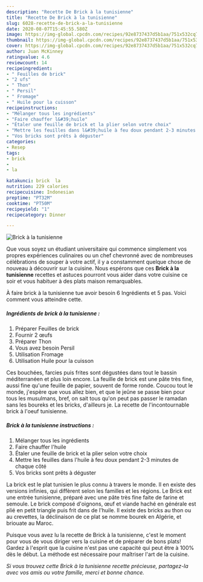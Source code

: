 ```yaml
---
description: "Recette De Brick à la tunisienne"
title: "Recette De Brick à la tunisienne"
slug: 6028-recette-de-brick-a-la-tunisienne
date: 2020-08-07T15:45:55.580Z
image: https://img-global.cpcdn.com/recipes/92e8737437d5b1aa/751x532cq70/brick-a-la-tunisienne-photo-principale-de-la-recette.jpg
thumbnail: https://img-global.cpcdn.com/recipes/92e8737437d5b1aa/751x532cq70/brick-a-la-tunisienne-photo-principale-de-la-recette.jpg
cover: https://img-global.cpcdn.com/recipes/92e8737437d5b1aa/751x532cq70/brick-a-la-tunisienne-photo-principale-de-la-recette.jpg
author: Juan McKinney
ratingvalue: 4.6
reviewcount: 14
recipeingredient:
- " Feuilles de brick"
- "2 ufs"
- " Thon"
- " Persil"
- " Fromage"
- " Huile pour la cuisson"
recipeinstructions:
- "Mélanger tous les ingrédients"
- "Faire chauffer l&#39;huile"
- "Étaler une feuille de brick et la plier selon votre choix"
- "Mettre les feuilles dans l&#39;huile à feu doux pendant 2-3 minutes de chaque côté"
- "Vos bricks sont prêts à déguster"
categories:
- Resep
tags:
- brick
- 
- la

katakunci: brick  la 
nutrition: 229 calories
recipecuisine: Indonesian
preptime: "PT32M"
cooktime: "PT50M"
recipeyield: "1"
recipecategory: Dinner

---
```



![Brick à la tunisienne](https://img-global.cpcdn.com/recipes/92e8737437d5b1aa/751x532cq70/brick-a-la-tunisienne-photo-principale-de-la-recette.jpg)

Que vous soyez un étudiant universitaire qui commence simplement vos propres expériences culinaires ou un chef chevronné avec de nombreuses célébrations de souper à votre actif, il y a constamment quelque chose de nouveau à découvrir sur la cuisine. Nous espérons que ces <strong> Brick à la tunisienne </strong> recettes et astuces pourront vous aider dans votre cuisine ce soir et vous habituer à des plats maison remarquables.

<!--inarticleads1-->

À faire brick à la tunisienne tue avoir besoin 6 Ingrédients et 5 pas. Voici comment vous atteindre cette.

##### Ingrédients de brick à la tunisienne :

1. Préparer  Feuilles de brick
1. Fournir 2 œufs
1. Préparer  Thon
1. Vous avez besoin  Persil
1. Utilisation  Fromage
1. Utilisation  Huile pour la cuisson


Ces bouchées, farcies puis frites sont dégustées dans tout le bassin méditerranéen et plus loin encore. La feuille de brick est une pâte très fine, aussi fine qu&#39;une feuille de papier, souvent de forme ronde. Coucou tout le monde, j&#39;espère que vous allez bien, et que le jeûne se passe bien pour tous les musulmans, bref, on sait tous qu&#39;on peut pas passer le ramadan sans les boureks et les bricks, d&#39;ailleurs je. La recette de l&#39;incontournable brick à l&#39;oeuf tunisienne. 

<!--inarticleads2-->

##### Brick à la tunisienne instructions :

1. Mélanger tous les ingrédients
1. Faire chauffer l&#39;huile
1. Étaler une feuille de brick et la plier selon votre choix
1. Mettre les feuilles dans l&#39;huile à feu doux pendant 2-3 minutes de chaque côté
1. Vos bricks sont prêts à déguster


La brick est le plat tunisien le plus connu à travers le monde. Il en existe des versions infinies, qui diffèrent selon les familles et les régions. Le Brick est une entrée tunisienne, préparé avec une pâte très fine faite de farine et semoule. Le brick composé d&#39;oignons, œuf et viande haché en générale est plié en petit triangle puis frit dans de l&#39;huile. Il existe des bricks au thon ou au crevettes, la déclinaison de ce plat se nomme bourek en Algérie, et briouate au Maroc. 

<!--inarticleads1-->

<p>
Puisque vous avez lu la recette de Brick à la tunisienne, c'est le moment pour vous de vous diriger vers la cuisine et de préparer de bons plats! Gardez à l'esprit que la cuisine n'est pas une capacité qui peut être à 100% dès le début. La méthode est nécessaire pour maîtriser l'art de la cuisine.
</p>

<p>
<i>Si vous trouvez cette Brick à la tunisienne recette précieuse, partagez-la avec vos amis ou votre famille, merci et bonne chance.</i>
</p>

